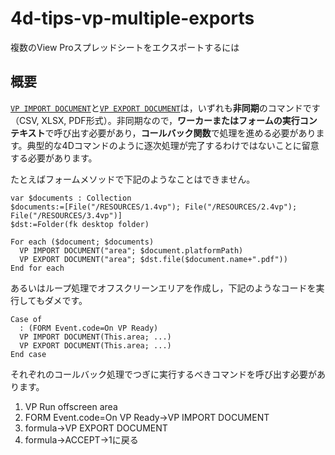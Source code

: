 # 4d-tips-vp-multiple-exports
複数のView Proスプレッドシートをエクスポートするには

## 概要

[`VP IMPORT DOCUMENT`](https://developer.4d.com/docs/ja/ViewPro/commands/vp-import-document/)と[`VP EXPORT DOCUMENT`](https://developer.4d.com/docs/ja/ViewPro/commands/vp-export-document/)は，いずれも**非同期**のコマンドです（CSV, XLSX, PDF形式）。非同期なので，**ワーカーまたはフォームの実行コンテキスト**で呼び出す必要があり，**コールバック関数**で処理を進める必要があります。典型的な4Dコマンドのように逐次処理が完了するわけではないことに留意する必要があります。

たとえばフォームメソッドで下記のようなことはできません。

```4d
var $documents : Collection
$documents:=[File("/RESOURCES/1.4vp"); File("/RESOURCES/2.4vp"); File("/RESOURCES/3.4vp")]
$dst:=Folder(fk desktop folder)

For each ($document; $documents)
  VP IMPORT DOCUMENT("area"; $document.platformPath)
  VP EXPORT DOCUMENT("area"; $dst.file($document.name+".pdf"))
End for each 
```

あるいはループ処理でオフスクリーンエリアを作成し，下記のようなコードを実行してもダメです。

```4d
Case of 
  : (FORM Event.code=On VP Ready)
  VP IMPORT DOCUMENT(This.area; ...)
  VP EXPORT DOCUMENT(This.area; ...)
End case 
```

それぞれのコールバック処理でつぎに実行するべきコマンドを呼び出す必要があります。

1. VP Run offscreen area
2. FORM Event.code=On VP Ready→VP IMPORT DOCUMENT
3. formula→VP EXPORT DOCUMENT
4. formula→ACCEPT→1に戻る
